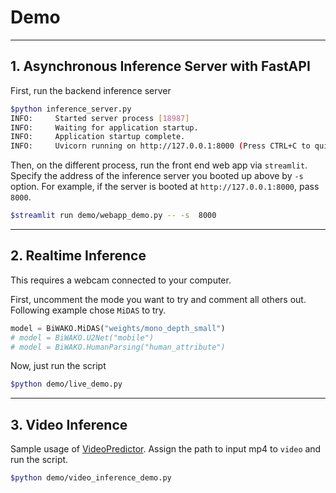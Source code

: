 # Demo

---

## 1. Asynchronous Inference Server with FastAPI

First, run the backend inference server

```sh
$python inference_server.py
INFO:     Started server process [18987]
INFO:     Waiting for application startup.
INFO:     Application startup complete.
INFO:     Uvicorn running on http://127.0.0.1:8000 (Press CTRL+C to quit)
```

Then, on the different process, run the front end web app via `streamlit`. Specify the address of the inference server you booted up above by `-s` option. For example, if the server is booted at `http://127.0.0.1:8000`, pass `8000`.

```sh
$streamlit run demo/webapp_demo.py -- -s  8000
```

---

## 2. Realtime Inference

This requires a webcam connected to your computer.

First, uncomment the mode you want to try and comment all others out. Following example chose `MiDAS` to try.

```python
model = BiWAKO.MiDAS("weights/mono_depth_small")
# model = BiWAKO.U2Net("mobile")
# model = BiWAKO.HumanParsing("human_attribute")
```

Now, just run the script

```sh
$python demo/live_demo.py
```

---

## 3. Video Inference

Sample usage of [VideoPredictor](../api/video_predictor.md). Assign the path to input mp4 to `video` and run the script.

```sh
$python demo/video_inference_demo.py
```
